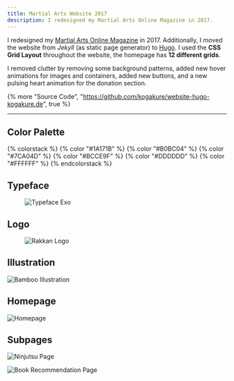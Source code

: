```yaml
---
title: Martial Arts Website 2017
description: I redesigned my Martial Arts Online Magazine in 2017.
---
```


I redesigned my [Martial Arts Online Magazine](https://www.kogakure.de/) in 2017. Additionally, I moved the website from _Jekyll_ (as static page generator) to [Hugo](http://gohugo.io/). I used the **CSS Grid Layout** throughout the website, the homepage has **12 different grids**.

I removed clutter by removing some background patterns, added new hover animations for images and containers, added new buttons, and a new pulsing heart animation for the donation section.

{% more "Source Code", "https://github.com/kogakure/website-hugo-kogakure.de", true %}

---

## Color Palette

{% colorstack %}
{% color "#1A171B" %}
{% color "#B0BC04" %}
{% color "#7CA04D" %}
{% color "#BCCE9F" %}
{% color "#DDDDDD" %}
{% color "#FFFFFF" %}
{% endcolorstack %}

## Typeface

<figure class="light image-shadow">

![Typeface Exo](./images/kogakure-v8-typeface.svg)

</figure>

## Logo

<figure class="light image-shadow">

![Rakkan Logo](./images/kogakure-v8-logo.svg)

</figure>

## Illustration

![Bamboo Illustration](./images/kogakure-v8-illustration.jpg)

## Homepage

![Homepage](./images/kogakure-v8-homepage.jpg)

## Subpages

<div class="projects-detail-medium">

![Ninjutsu Page](./images/kogakure-v8-ninjutsu.jpg)

![Book Recommendation Page](./images/kogakure-v8-recommendations.jpg)

</div>
